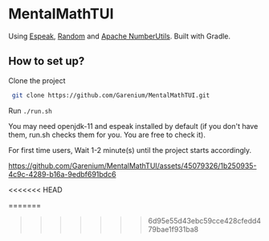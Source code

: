 # MentalMathTUI

Using [Espeak](https://github.com/Harium/espeak-java), [Random](https://docs.oracle.com/javase/8/docs/api/java/util/Random.html) and [Apache NumberUtils](https://commons.apache.org/proper/commons-lang/apidocs/org/apache/commons/lang3/math/NumberUtils.html). Built with Gradle.

## How to set up?

Clone the project
```bash
 git clone https://github.com/Garenium/MentalMathTUI.git
``` 

Run ``./run.sh``

You may need openjdk-11 and espeak installed by default (if you don't have them, run.sh checks them for you. You are free to check it).

For first time users, Wait 1-2 minute(s) until the project starts accordingly.

https://github.com/Garenium/MentalMathTUI/assets/45079326/1b250935-4c9c-4289-b16a-9edbf691bdc6

<<<<<<< HEAD



=======
>>>>>>> 6d95e55d43ebc59cce428cfedd479bae1f931ba8
